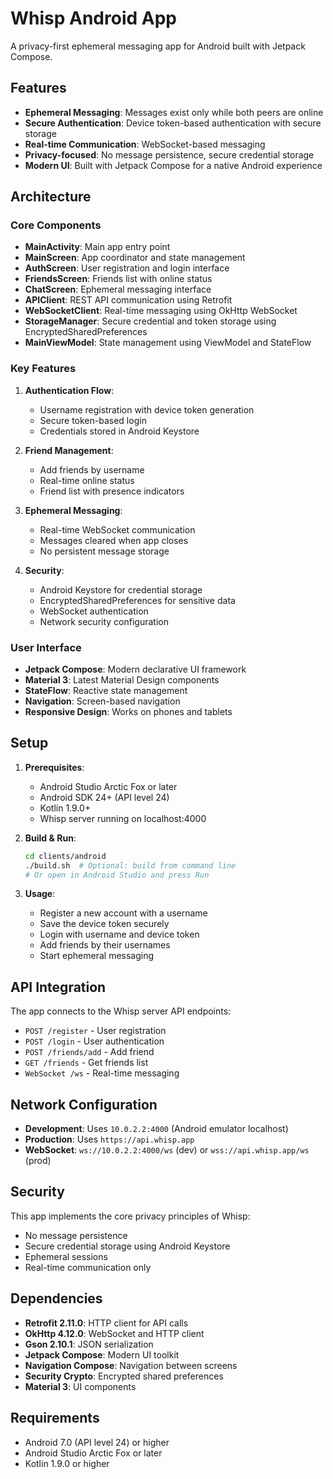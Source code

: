 # Whisp Android App

A privacy-first ephemeral messaging app for Android built with Jetpack Compose.

## Features

- **Ephemeral Messaging**: Messages exist only while both peers are online
- **Secure Authentication**: Device token-based authentication with secure storage
- **Real-time Communication**: WebSocket-based messaging
- **Privacy-focused**: No message persistence, secure credential storage
- **Modern UI**: Built with Jetpack Compose for a native Android experience

## Architecture

### Core Components

- **MainActivity**: Main app entry point
- **MainScreen**: App coordinator and state management
- **AuthScreen**: User registration and login interface
- **FriendsScreen**: Friends list with online status
- **ChatScreen**: Ephemeral messaging interface
- **APIClient**: REST API communication using Retrofit
- **WebSocketClient**: Real-time messaging using OkHttp WebSocket
- **StorageManager**: Secure credential and token storage using EncryptedSharedPreferences
- **MainViewModel**: State management using ViewModel and StateFlow

### Key Features

1. **Authentication Flow**:
   - Username registration with device token generation
   - Secure token-based login
   - Credentials stored in Android Keystore

2. **Friend Management**:
   - Add friends by username
   - Real-time online status
   - Friend list with presence indicators

3. **Ephemeral Messaging**:
   - Real-time WebSocket communication
   - Messages cleared when app closes
   - No persistent message storage

4. **Security**:
   - Android Keystore for credential storage
   - EncryptedSharedPreferences for sensitive data
   - WebSocket authentication
   - Network security configuration

### User Interface

- **Jetpack Compose**: Modern declarative UI framework
- **Material 3**: Latest Material Design components
- **StateFlow**: Reactive state management
- **Navigation**: Screen-based navigation
- **Responsive Design**: Works on phones and tablets

## Setup

1. **Prerequisites**:
   - Android Studio Arctic Fox or later
   - Android SDK 24+ (API level 24)
   - Kotlin 1.9.0+
   - Whisp server running on localhost:4000

2. **Build & Run**:
   ```bash
   cd clients/android
   ./build.sh  # Optional: build from command line
   # Or open in Android Studio and press Run
   ```

3. **Usage**:
   - Register a new account with a username
   - Save the device token securely
   - Login with username and device token
   - Add friends by their usernames
   - Start ephemeral messaging

## API Integration

The app connects to the Whisp server API endpoints:
- `POST /register` - User registration
- `POST /login` - User authentication
- `POST /friends/add` - Add friend
- `GET /friends` - Get friends list
- `WebSocket /ws` - Real-time messaging

## Network Configuration

- **Development**: Uses `10.0.2.2:4000` (Android emulator localhost)
- **Production**: Uses `https://api.whisp.app`
- **WebSocket**: `ws://10.0.2.2:4000/ws` (dev) or `wss://api.whisp.app/ws` (prod)

## Security

This app implements the core privacy principles of Whisp:
- No message persistence
- Secure credential storage using Android Keystore
- Ephemeral sessions
- Real-time communication only

## Dependencies

- **Retrofit 2.11.0**: HTTP client for API calls
- **OkHttp 4.12.0**: WebSocket and HTTP client
- **Gson 2.10.1**: JSON serialization
- **Jetpack Compose**: Modern UI toolkit
- **Navigation Compose**: Navigation between screens
- **Security Crypto**: Encrypted shared preferences
- **Material 3**: UI components

## Requirements

- Android 7.0 (API level 24) or higher
- Android Studio Arctic Fox or later
- Kotlin 1.9.0 or higher
